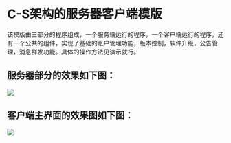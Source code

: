 # C-S架构的服务器客户端模版
该模版由三部分的程序组成，一个服务端运行的程序，一个客户端运行的程序，还有一个公共的组件，实现了基础的账户管理功能，版本控制，软件升级，公告管理，消息群发功能。具体的操作方法见演示就行。
<br />
## 服务器部分的效果如下图：
![](https://github.com/dathlin/C-S-/raw/projectManagment/软件系统服务端模版/screenshots/server.png)  
## 客户端主界面的效果图如下图：
![](https://github.com/dathlin/C-S-/raw/projectManagment/软件系统客户端模版/screenshots/client.png)  
